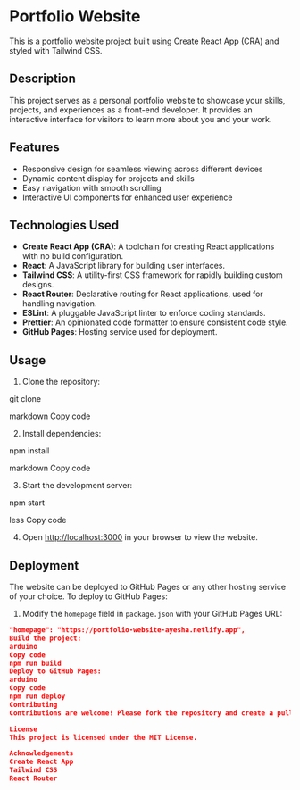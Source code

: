 
# Portfolio Website

This is a portfolio website project built using Create React App (CRA) and styled with Tailwind CSS.

## Description

This project serves as a personal portfolio website to showcase your skills, projects, and experiences as a front-end developer. It provides an interactive interface for visitors to learn more about you and your work.

## Features

- Responsive design for seamless viewing across different devices
- Dynamic content display for projects and skills
- Easy navigation with smooth scrolling
- Interactive UI components for enhanced user experience

## Technologies Used

- **Create React App (CRA)**: A toolchain for creating React applications with no build configuration.
- **React**: A JavaScript library for building user interfaces.
- **Tailwind CSS**: A utility-first CSS framework for rapidly building custom designs.
- **React Router**: Declarative routing for React applications, used for handling navigation.
- **ESLint**: A pluggable JavaScript linter to enforce coding standards.
- **Prettier**: An opinionated code formatter to ensure consistent code style.
- **GitHub Pages**: Hosting service used for deployment.

## Usage

1. Clone the repository:

git clone <repository-url>

markdown
Copy code

2. Install dependencies:

npm install

markdown
Copy code

3. Start the development server:

npm start

less
Copy code

4. Open [http://localhost:3000](http://localhost:3000) in your browser to view the website.

## Deployment

The website can be deployed to GitHub Pages or any other hosting service of your choice. To deploy to GitHub Pages:

1. Modify the `homepage` field in `package.json` with your GitHub Pages URL:

```json
"homepage": "https://portfolio-website-ayesha.netlify.app",
Build the project:
arduino
Copy code
npm run build
Deploy to GitHub Pages:
arduino
Copy code
npm run deploy
Contributing
Contributions are welcome! Please fork the repository and create a pull request with your changes. For major modifications, please open an issue first to discuss what you would like to change.

License
This project is licensed under the MIT License.

Acknowledgements
Create React App
Tailwind CSS
React Router

